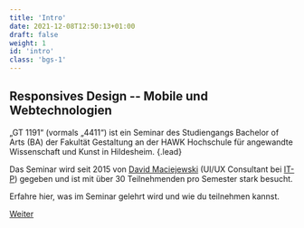 ```yaml
---
title: 'Intro'
date: 2021-12-08T12:50:13+01:00
draft: false
weight: 1
id: 'intro'
class: 'bgs-1'
---
```


## Responsives Design -- Mobile und Webtechnologien

„GT 1191“ (vormals „4411“) ist ein Seminar des Studiengangs Bachelor of Arts (BA) der Fakultät Gestaltung an der HAWK Hochschule für angewandte Wissenschaft und Kunst in Hildesheim.
{.lead}

Das Seminar wird seit 2015 von [David Maciejewski](https://macx.io) (UI/UX
Consultant bei [IT-P](https://it-p.de/)) gegeben und ist mit über 30 Teilnehmenden
pro Semester stark besucht.

Erfahre hier, was im Seminar gelehrt wird und wie du teilnehmen kannst.

<div class="button-group">
  <a href="#lehre" class="button">
    <span>Weiter</span>
  </a>
</div>
